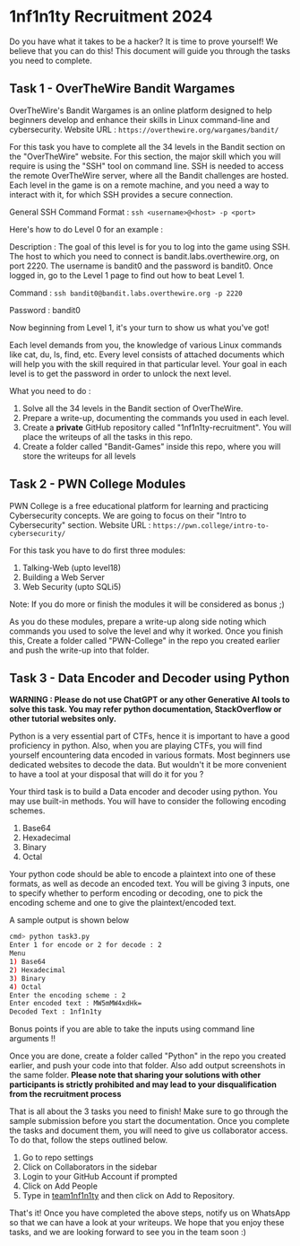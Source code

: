 # 1nf1n1ty Recruitment 2024

Do you have what it takes to be a hacker? It is time to prove yourself! We believe that you can do this!
This document will guide you through the tasks you need to complete.

## Task 1 - OverTheWire Bandit Wargames

OverTheWire's Bandit Wargames is an online platform designed to help beginners develop and enhance their skills in Linux command-line and cybersecurity.
Website URL : `https://overthewire.org/wargames/bandit/`

For this task you have to complete all the 34 levels in the Bandit section on the "OverTheWire" website.
For this section, the major skill which you will require is using the "SSH" tool on command line.
SSH is needed to access the remote OverTheWire server, where all the Bandit challenges are hosted.
Each level in the game is on a remote machine, and you need a way to interact with it, for which SSH provides a secure connection.

General SSH Command Format : `ssh <username>@<host> -p <port>`

Here's how to do Level 0 for an example :

Description : The goal of this level is for you to log into the game using SSH. The host to which you need to connect is bandit.labs.overthewire.org, on port 2220. The username is bandit0 and the password is bandit0. Once logged in, go to the Level 1 page to find out how to beat Level 1.

Command : `ssh bandit0@bandit.labs.overthewire.org -p 2220`

Password : bandit0

Now beginning from Level 1, it's your turn to show us what you've got!

Each level demands from you, the knowledge of various Linux commands like cat, du, ls, find, etc.
Every level consists of attached documents which will help you with the skill required in that particular level.
Your goal in each level is to get the password in order to unlock the next level.

What you need to do :

1. Solve all the 34 levels in the Bandit section of OverTheWire.
2. Prepare a write-up, documenting the commands you used in each level.
3. Create a **private** GitHub repository called "1nf1n1ty-recruitment". You will place the writeups of all the tasks in this repo.
4. Create a folder called "Bandit-Games" inside this repo, where you will store the writeups for all levels

## Task 2 - PWN College Modules

PWN College is a free educational platform for learning and practicing Cybersecurity concepts. We are going to focus on their "Intro to Cybersecurity" section.
Website URL : `https://pwn.college/intro-to-cybersecurity/`

For this task you have to do first three modules:

1. Talking-Web (upto level18)
2. Building a Web Server
3. Web Security (upto SQLi5)

Note: If you do more or finish the modules it will be considered as bonus ;)

As you do these modules, prepare a write-up along side noting which commands you used to solve the level and why it worked. Once you finish this, Create a folder called "PWN-College" in the repo you created earlier and push the write-up into that folder.

## Task 3 - Data Encoder and Decoder using Python

**WARNING : Please do not use ChatGPT or any other Generative AI tools to solve this task. You may refer python documentation, StackOverflow or other tutorial websites only.**

Python is a very essential part of CTFs, hence it is important to have a good proficiency in python. Also, when you are playing CTFs, you will find yourself encountering data encoded in various formats. Most beginners use dedicated websites to decode the data. But wouldn't it be more convenient to have a tool at your disposal that will do it for you ?

Your third task is to build a Data encoder and decoder using python. You may use built-in methods. You will have to consider the following encoding schemes.

1. Base64
2. Hexadecimal
3. Binary
4. Octal

Your python code should be able to encode a plaintext into one of these formats, as well as decode an encoded text. You will be giving 3 inputs, one to specify whether to perform encoding or decoding, one to pick the encoding scheme and one to give the plaintext/encoded text.

A sample output is shown below

```bash
cmd> python task3.py
Enter 1 for encode or 2 for decode : 2
Menu
1) Base64
2) Hexadecimal
3) Binary
4) Octal
Enter the encoding scheme : 2
Enter encoded text : MW5mMW4xdHk=
Decoded Text : 1nf1n1ty
```

Bonus points if you are able to take the inputs using command line arguments !!

Once you are done, create a folder called "Python" in the repo you created earlier, and push your code into that folder. Also add output screenshots in the same folder.
**Please note that sharing your solutions with other participants is strictly prohibited and may lead to your disqualification from the recruitment process**

That is all about the 3 tasks you need to finish! Make sure to go through the sample submission before you start the documentation. Once you complete the tasks and document them, you will need to give us collaborator access. To do that, follow the steps outlined below.

1. Go to repo settings
2. Click on Collaborators in the sidebar
3. Login to your GitHub Account if prompted
4. Click on Add People
5. Type in [team1nf1n1ty](https://github.com/team1nf1n1ty) and then click on Add to Repository.

That's it! Once you have completed the above steps, notify us on WhatsApp so that we can have a look at your writeups. We hope that you enjoy these tasks, and we are looking forward to see you in the team soon :)
